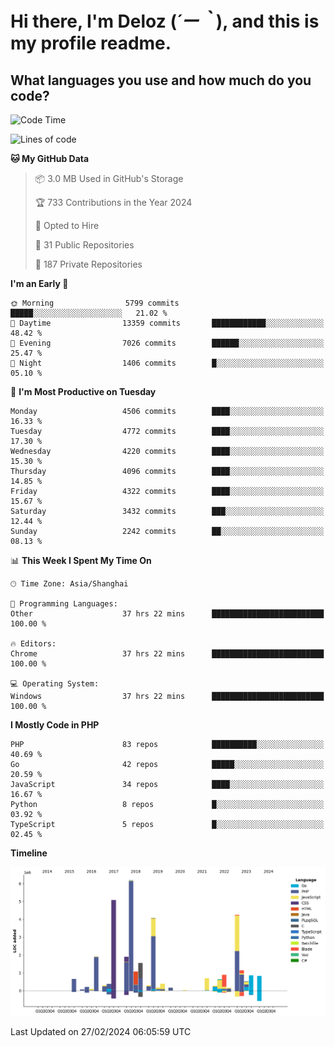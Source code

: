 # **Hi there, I'm Deloz (*´ー｀*), and this is my profile readme.**

## **What languages you use and how much do you code?**

<!--START_SECTION:waka-->
![Code Time](http://img.shields.io/badge/Code%20Time-3%2C370%20hrs%2051%20mins-blue)

![Lines of code](https://img.shields.io/badge/From%20Hello%20World%20I%27ve%20Written-34.6%20million%20lines%20of%20code-blue)

**🐱 My GitHub Data** 

> 📦 3.0 MB Used in GitHub's Storage 
 > 
> 🏆 733 Contributions in the Year 2024
 > 
> 💼 Opted to Hire
 > 
> 📜 31 Public Repositories 
 > 
> 🔑 187 Private Repositories 
 > 
**I'm an Early 🐤** 

```text
🌞 Morning                5799 commits        █████░░░░░░░░░░░░░░░░░░░░   21.02 % 
🌆 Daytime                13359 commits       ████████████░░░░░░░░░░░░░   48.42 % 
🌃 Evening                7026 commits        ██████░░░░░░░░░░░░░░░░░░░   25.47 % 
🌙 Night                  1406 commits        █░░░░░░░░░░░░░░░░░░░░░░░░   05.10 % 
```
📅 **I'm Most Productive on Tuesday** 

```text
Monday                   4506 commits        ████░░░░░░░░░░░░░░░░░░░░░   16.33 % 
Tuesday                  4772 commits        ████░░░░░░░░░░░░░░░░░░░░░   17.30 % 
Wednesday                4220 commits        ████░░░░░░░░░░░░░░░░░░░░░   15.30 % 
Thursday                 4096 commits        ████░░░░░░░░░░░░░░░░░░░░░   14.85 % 
Friday                   4322 commits        ████░░░░░░░░░░░░░░░░░░░░░   15.67 % 
Saturday                 3432 commits        ███░░░░░░░░░░░░░░░░░░░░░░   12.44 % 
Sunday                   2242 commits        ██░░░░░░░░░░░░░░░░░░░░░░░   08.13 % 
```


📊 **This Week I Spent My Time On** 

```text
🕑︎ Time Zone: Asia/Shanghai

💬 Programming Languages: 
Other                    37 hrs 22 mins      █████████████████████████   100.00 % 

🔥 Editors: 
Chrome                   37 hrs 22 mins      █████████████████████████   100.00 % 

💻 Operating System: 
Windows                  37 hrs 22 mins      █████████████████████████   100.00 % 
```

**I Mostly Code in PHP** 

```text
PHP                      83 repos            ██████████░░░░░░░░░░░░░░░   40.69 % 
Go                       42 repos            █████░░░░░░░░░░░░░░░░░░░░   20.59 % 
JavaScript               34 repos            ████░░░░░░░░░░░░░░░░░░░░░   16.67 % 
Python                   8 repos             █░░░░░░░░░░░░░░░░░░░░░░░░   03.92 % 
TypeScript               5 repos             █░░░░░░░░░░░░░░░░░░░░░░░░   02.45 % 
```



**Timeline**

![Lines of Code chart](https://raw.githubusercontent.com/deloz/deloz/main/assets/bar_graph.png)


 Last Updated on 27/02/2024 06:05:59 UTC
<!--END_SECTION:waka-->
